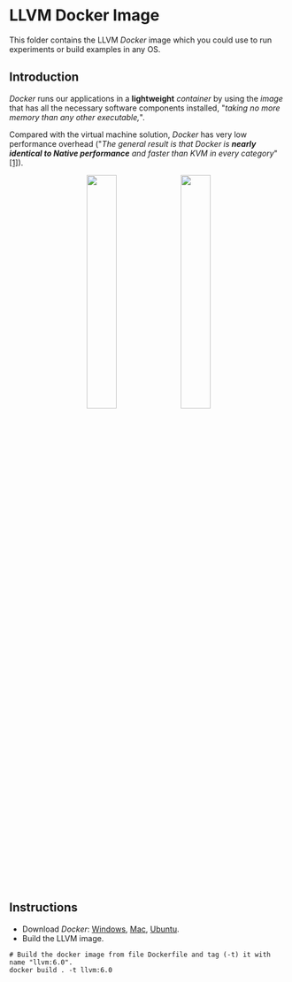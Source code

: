 # LLVM Docker Image

This folder contains the LLVM *Docker* image which you could use to run experiments or build examples in any OS.

## Introduction

*Docker* runs our applications in a **lightweight** *container* by using the *image* that has all the necessary software components installed, "*taking no more memory than any other executable,*".

Compared with the virtual machine solution, *Docker* has very low performance overhead ("*The general result is that Docker is **nearly identical to Native performance** and faster than KVM in every category*" [[1]](https://stackoverflow.com/a/26149994/6320608)).

<p align="middle">
  <img width="32.9%" src="https://docs.docker.com/images/Container%402x.png">
  <img width="32.9%" src="https://docs.docker.com/images/VM%402x.png">
</p>

## Instructions

- Download *Docker*: 
  [Windows](https://hub.docker.com/editions/community/docker-ce-desktop-windows), 
  [Mac](https://hub.docker.com/editions/community/docker-ce-desktop-mac), 
  [Ubuntu](https://docs.docker.com/install/linux/docker-ce/ubuntu/).
- Build the LLVM image.

```
# Build the docker image from file Dockerfile and tag (-t) it with name "llvm:6.0".
docker build . -t llvm:6.0
```

